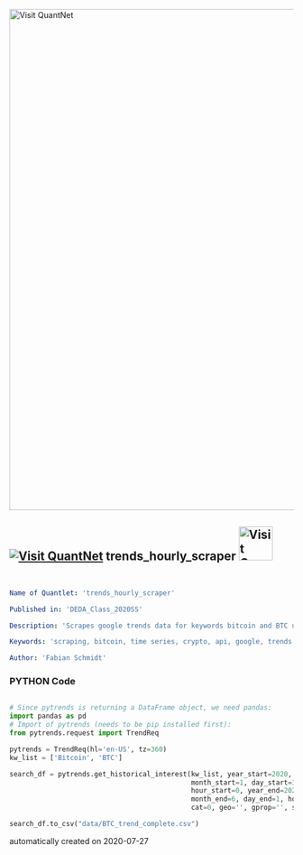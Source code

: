[<img src="https://github.com/QuantLet/Styleguide-and-FAQ/blob/master/pictures/banner.png" width="888" alt="Visit QuantNet">](http://quantlet.de/)

## [<img src="https://github.com/QuantLet/Styleguide-and-FAQ/blob/master/pictures/qloqo.png" alt="Visit QuantNet">](http://quantlet.de/) **trends_hourly_scraper** [<img src="https://github.com/QuantLet/Styleguide-and-FAQ/blob/master/pictures/QN2.png" width="60" alt="Visit QuantNet 2.0">](http://quantlet.de/)

```yaml


Name of Quantlet: 'trends_hourly_scraper'

Published in: 'DEDA_Class_2020SS'

Description: 'Scrapes google trends data for keywords bitcoin and BTC using API access'

Keywords: 'scraping, bitcoin, time series, crypto, api, google, trends'

Author: 'Fabian Schmidt'

```

### PYTHON Code
```python

# Since pytrends is returning a DataFrame object, we need pandas:
import pandas as pd
# Import of pytrends (needs to be pip installed first):
from pytrends.request import TrendReq

pytrends = TrendReq(hl='en-US', tz=360)
kw_list = ['Bitcoin', 'BTC']

search_df = pytrends.get_historical_interest(kw_list, year_start=2020,
                                             month_start=1, day_start=31,
                                             hour_start=0, year_end=2020,
                                             month_end=6, day_end=1, hour_end=0,
                                             cat=0, geo='', gprop='', sleep=60)

search_df.to_csv("data/BTC_trend_complete.csv")

```

automatically created on 2020-07-27